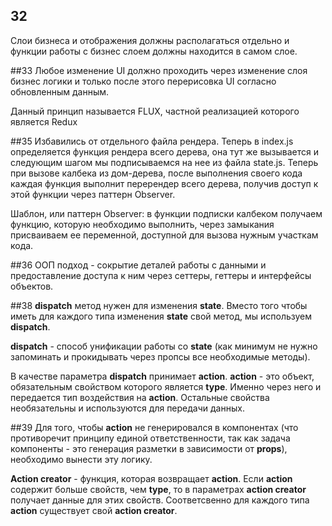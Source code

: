 ## 32
Слои бизнеса и отображения должны располагаться отдельно и функции работы с бизнес слоем должны находится в самом слое.

##33
Любое изменение UI должно проходить через изменение слоя бизнес логики и только после этого перерисовка UI согласно обновленным данным.

Данный принцип называется FLUX, частной реализацией которого является Redux

##35
Избавились от отдельного файла рендера. Теперь в index.js определяется функция рендера всего дерева, она тут же вызывается и следующим шагом мы подписываемся на нее из файла state.js. Теперь при вызове калбека из дом-дерева, после выполнения своего кода каждая функция выполнит перерендер всего дерева, получив доступ к этой функции через паттерн Observer.

Шаблон, или паттерн Observer: в функции подписки калбеком получаем функцию, которую необходимо выполнить, через замыкания присваиваем ее переменной, доступной для вызова нужным участкам кода.

##36
ООП подход - сокрытие деталей работы с данными и предоставление доступа к ним через сеттеры, геттеры и интерфейсы объектов.

##38
__dispatch__ метод нужен для изменения __state__. Вместо того чтобы иметь для каждого типа изменения __state__ свой метод, мы используем __dispatch__.

__dispatch__ - способ унификации работы со __state__ (как минимум не нужно запоминать и прокидывать через пропсы все необходимые методы).

В качестве параметра __dispatch__ принимает __action__. __action__ - это объект, обязательным свойством которого является __type__. Именно через него и передается тип воздействия на __action__. Остальные свойства необязательны и используются для передачи данных.

##39
Для того, чтобы __action__ не генерировался в компонентах (что противоречит принципу единой ответственности, так как задача компоненты - это генерация разметки в зависимости от __props__), необходимо вынести эту логику.

__Action creator__ - функция, которая возвращает __action__. Если __action__ содержит больше свойств, чем __type__, то в параметрах __action creator__ получает данные для этих свойств. Соответсвенно для каждого типа __action__ существует свой __action creator__.